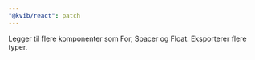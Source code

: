 ```yaml
---
"@kvib/react": patch
---
```


Legger til flere komponenter som For, Spacer og Float. Eksporterer flere typer.
